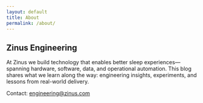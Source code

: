 ```yaml
---
layout: default
title: About
permalink: /about/
---
```


## Zinus Engineering

At Zinus we build technology that enables better sleep experiences—spanning hardware, software, data, and operational automation. This blog shares what we learn along the way: engineering insights, experiments, and lessons from real-world delivery.

Contact: engineering@zinus.com



